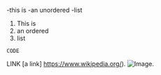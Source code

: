 -this is 
-an unordered 
-list

1. This is
2. an ordered
3. list

```
CODE
```

LINK [a link] https://www.wikipedia.org/).
![Image.](https:**github.com/yihui/xaringan/releases/download/v0.0.2/karl-moustache.jpg)

